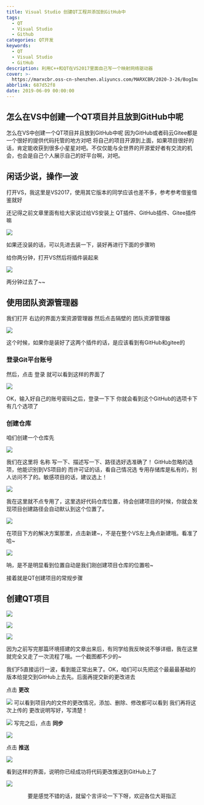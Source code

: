 ```yaml
---
title: Visual Studio 创建QT工程并添加到GitHub中
tags:
  - QT
  - Visual Studio
  - Github
categories: QT开发
keywords:
  - QT
  - Visual Studio
  - GitHub
description: 利用C++和QT在VS2017里面自己写一个映射网络驱动器
cover: >-
  https://marxcbr.oss-cn-shenzhen.aliyuncs.com/MARXCBR/2020-3-26/BogImages/1585153493300.png
abbrlink: 687d52f8
date: 2019-06-09 00:00:00
---
```


## 怎么在VS中创建一个QT项目并且放到GitHub中呢

怎么在VS中创建一个QT项目并且放到GitHub中呢
因为GitHub或者码云Gitee都是一个很好的提供代码托管的地方对吧
将自己的项目开源到上面，如果项目很好的话，肯定能收获到很多小星星对吧。不仅仅能与全世界的开源爱好者有交流的机会，也会是自己个人展示自己的好平台啊，对吧。

## 闲话少说，操作一波

打开VS，我这里是VS2017，使用其它版本的同学应该也差不多，参考参考借鉴借鉴就好

还记得之前文章里面有给大家说过给VS安装上 QT插件、GitHub插件、Gitee插件嘛

![](https://marxcbr.oss-cn-shenzhen.aliyuncs.com/MARXCBR/2019-6-9/VS创建QT工程并添加到GitHub中/1560080663232.png)

如果还没装的话，可以先进去装一下，装好再进行下面的步骤哟

给你两分钟，打开VS然后将插件装起来


![](https://marxcbr.oss-cn-shenzhen.aliyuncs.com/MARXCBR/2019-6-9/VS创建QT工程并添加到GitHub中/1560080829083.png)

两分钟过去了~~

## 使用团队资源管理器

我们打开 右边的界面方案资源管理器
然后点击隔壁的 团队资源管理器

![](https://marxcbr.oss-cn-shenzhen.aliyuncs.com/MARXCBR/2019-6-9/QT做一个映射网络驱动器的小工具/1560078136589.png)

这个时候，如果你是装好了这两个插件的话，是应该看到有GitHub和gitee的
### 登录Git平台账号
然后，点击 登录 就可以看到这样的界面了

![](https://marxcbr.oss-cn-shenzhen.aliyuncs.com/MARXCBR/2019-6-9/QT做一个映射网络驱动器的小工具/1560078025140.png)

OK，输入好自己的账号密码之后，登录一下下
你就会看到这个GitHub的选项卡下有几个选项了
### 创建仓库
咱们创建一个仓库先

![](https://marxcbr.oss-cn-shenzhen.aliyuncs.com/MARXCBR/2019-6-9/QT做一个映射网络驱动器的小工具/1560078157492.png)

我们在这里将 名称 写一下、描述写一下、路径选好选准确了！
GitHub忽略的选项，他能识别到VS项目的
而许可证的话，看自己情况选
专用存储库是私有的，别人访问不了的。敏感项目的话，建议选上！

![](https://marxcbr.oss-cn-shenzhen.aliyuncs.com/MARXCBR/2019-6-9/QT做一个映射网络驱动器的小工具/1560079685453.png)

我在这里就不点专用了，这里选好代码仓库位置，待会创建项目的时候，你就会发现项目创建路径会自动默认到这个位置了。

![](https://marxcbr.oss-cn-shenzhen.aliyuncs.com/MARXCBR/2019-6-9/VS创建QT工程并添加到GitHub中/1560081516092.png)

在项目下方的解决方案那里，点击新建~，不是在整个VS左上角点新建哦。看准了哈~

![](https://marxcbr.oss-cn-shenzhen.aliyuncs.com/MARXCBR/2019-6-9/QT做一个映射网络驱动器的小工具/1560078965838.png)

呐，是不是明显看到位置自动是我们刚创建项目仓库的位置啦~

接着就是QT创建项目的常规步骤
## 创建QT项目

![](https://marxcbr.oss-cn-shenzhen.aliyuncs.com/MARXCBR/2019-6-9/QT做一个映射网络驱动器的小工具/1560075844053.png)

![](https://marxcbr.oss-cn-shenzhen.aliyuncs.com/MARXCBR/2019-6-9/QT做一个映射网络驱动器的小工具/1560075927392.png)

![](https://marxcbr.oss-cn-shenzhen.aliyuncs.com/MARXCBR/2019-6-9/QT做一个映射网络驱动器的小工具/1560075964876.png)

因为之前写完那篇环境搭建的文章出来后，有同学给我反映说不够详细，我在这里就完全又走了一次流程了哦。一个截图都不少的~

我们F5直接运行一波，看到能正常出来了。OK，咱们可以先把这个最最最基础的版本给提交到GitHub上去先。后面再提交新的更改进去

点击 **更改**

![](https://marxcbr.oss-cn-shenzhen.aliyuncs.com/MARXCBR/2019-6-9/QT做一个映射网络驱动器的小工具/1560079924063.png)
可以看到项目内的文件的更改情况，添加、删除、修改都可以看到
我们再将这次上传的 更改说明写好，写清楚！

![](https://marxcbr.oss-cn-shenzhen.aliyuncs.com/MARXCBR/2019-6-9/QT做一个映射网络驱动器的小工具/1560080000441.png)
写完之后，点击 **同步**

![](https://marxcbr.oss-cn-shenzhen.aliyuncs.com/MARXCBR/2019-6-9/VS创建QT工程并添加到GitHub中/1560082065469.png)

点击 **推送**

![](https://marxcbr.oss-cn-shenzhen.aliyuncs.com/MARXCBR/2019-6-9/QT做一个映射网络驱动器的小工具/1560080029467.png)

看到这样的界面，说明你已经成功将代码更改推送到GitHub上了

![](https://marxcbr.oss-cn-shenzhen.aliyuncs.com/MARXCBR/2019-6-9/QT做一个映射网络驱动器的小工具/1560080065247.png)

<center>要是感觉不错的话，就留个言评论一下下呀，欢迎各位大哥指正</center>